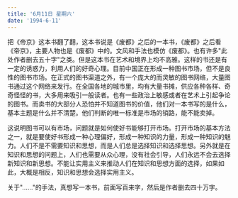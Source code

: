 ```yaml
---
title: '6月11日 星期六'
date: '1994-6-11'
---
```


把《帝京》这本书翻了翻，这本书说是《废都》之后的一本书，《废都》之后看《帝京》，主要人物也是《废都》中的。文风和手法也模仿《废都》。也有许多"此处作者删去五十字"之类。但是这本书在艺术和境界上均不高雅。这样的书还是有一定的诱惑力，利用人们的好奇心理。目前中国正在形成一种图书市场，但不是良性的图书市场。在正式的图书渠道之外，有一个庞大的而灵敏的图书网络，大量图书通过这个网络来发行。在全国各地的城市里，均有大量书摊，供应各种各样、奇奇怪怪的书，大多用来吸引一般读者。也有一些政治上敏感或者在艺术上引起争论的图书。而卖书的大部分人恐怕并不知道图书的价值，他们对一本书写的是什么，基本主题是什么并不清楚。他们判断的唯一标准是市场的销路，能不能卖掉。

这说明图书可以有市场，问题就是如何使好书能够打开市场。打开市场的基本方法之一，就是要使好书形成一种心理偏好，形成一种知识的力量，形成一种知识的魅力。人们不是不需要知识和思想，而是人们总是选择知识和选择思想。另外就是在知识和思想的问题上，人们也需要从众心理，没有社会引导，人们永远不会去选择新知识和新思想。不能让实用主义来推动人们在知识和思想方面的选择，如果如此，大概是相反，知识和思想会选择实用主义。

关于"……"的手法，真想写一本书，前面写百来字，然后是作者删去四十万字。

